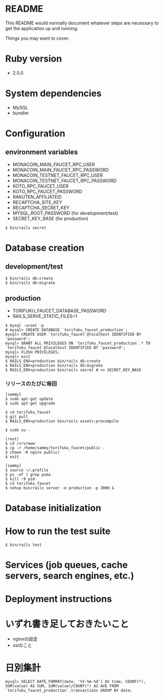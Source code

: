 # README

This README would normally document whatever steps are necessary to get the
application up and running.

Things you may want to cover:

# Ruby version
- 2.5.0

# System dependencies
- MySQL
- bundler

# Configuration
## environment variables
- MONACOIN_MAIN_FAUCET_RPC_USER
- MONACOIN_MAIN_FAUCET_RPC_PASSWORD
- MONACOIN_TESTNET_FAUCET_RPC_USER
- MONACOIN_TESTNET_FAUCET_RPC_PASSWORD
- KOTO_RPC_FAUCET_USER
- KOTO_RPC_FAUCET_PASSWORD
- RAKUTEN_AFFILIATEID
- RECAPTCHA_SITE_KEY
- RECAPTCHA_SECRET_KEY
- MYSQL_ROOT_PASSWORD (for development/test)
- SECRET_KEY_BASE (for production)
```
$ bin/rails secret
```

# Database creation
## development/test
```
$ bin/rails db:create
$ bin/rails db:migrate
```

## production
- TORIFUKU_FAUCET_DATABASE_PASSWORD
- RAILS_SERVE_STATIC_FILES=1

```
$ mysql -uroot -p
# mysql> CREATE DATABASE `torifuku_faucet_production`;
mysql> CREATE USER `torifuku_faucet`@localhost IDENTIFIED BY 'password';
mysql> GRANT ALL PRIVILEGES ON `torifuku_faucet_production`.* TO `torifuku_faucet`@localhost IDENTIFIED BY 'password';
mysql> FLUSH PRIVILEGES;
mysql> exit
$ RAILS_ENV=production bin/rails db:create
$ RAILS_ENV=production bin/rails db:migrate
$ RAILS_ENV=production bin/rails secret # => SECRET_KEY_BASE
```

### リリースのたびに毎回
```
[sammy]
$ sudo apt-get update
$ sudo apt-get upgrade

$ cd torifuku_faucet
$ git pull
$ RAILS_ENV=production bin/rails assets:precompile

$ sudo su -

[root]
$ cd /srv/www
$ cp -r /home/sammy/torifuku_faucet/public .
$ chown -R nginx public/
$ exit

[sammy]
$ source ~/.profile
$ ps -ef | grep puma
$ kill -9 pid
$ cd torifuku_faucet
$ nohup bin/rails server -e production -p 3000 &
```



# Database initialization

# How to run the test suite

```
$ bin/rails test
```

# Services (job queues, cache servers, search engines, etc.)

# Deployment instructions

# いずれ書き足しておきたいこと
- nginxの設定
- sslのこと

# 日別集計

```
mysql> SELECT DATE_FORMAT(date, '%Y-%m-%d') AS time, COUNT(*), SUM(value) AS SUM, SUM(value)/COUNT(*) AS AVE FROM `torifuku_faucet_production`.transactions GROUP BY date;
```